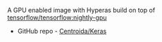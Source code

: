 A GPU enabled image with Hyperas build on top of [tensorflow/tensorflow:nightly-gpu](https://hub.docker.com/r/tensorflow/tensorflow/)

- GitHub repo - [Centroida/Keras](https://github.com/Centroida/docker-tensorflow)
 
